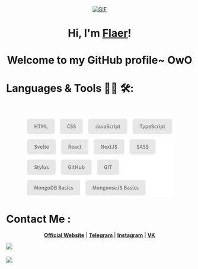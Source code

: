 <p align="center">
  <a href="https://flaer6.github.io/Flaer6/"><img hight="300" width="700" alt="GIF" align="center" src="./assets/hello.gif"></a>
</p>

<h1 align="center">Hi, I'm <a href="https://flaer6.github.io/Flaer6/">Flaer</a>!</h1>
<h1 align="center">Welcome to my GitHub profile~ OwO</h1>

# Languages & Tools 👨‍💻 🛠:
<br />

<p align="center">
<img src="./assets/skills.png" alt="python" width="400" hight="200">
</p>

# Contact Me :
<p align="center">
  <strong><a href="https://flaer6.github.io/Flaer6/">Official Website</a></strong> |
  <strong><a href="https://t.me/Flaerar">Telegram</a></strong> |
  <strong><a href="https://www.instagram.com/flaerar?igsh=YTZqcWUxMGNmNm1m">Instagram</a></strong> |
  <strong><a href="https://m.vk.com/id597028138" class="home-hero__social-icon-link">VK</a></strong>
</p>

<picture>
  <source
    srcset="https://github-readme-stats.vercel.app/api?flaer6=u3u&show_icons=true&count_private=true&include_all_commits=true&theme=dark"
    media="(prefers-color-scheme: dark)"
  />
  <source
    srcset="https://github-readme-stats.vercel.app/api?flaer6=u3u&show_icons=true&count_private=true&include_all_commits=true"
    media="(prefers-color-scheme: light), (prefers-color-scheme: no-preference)"
  />
  <img src="https://github-readme-stats.vercel.app/api?flaer6=u3u&show_icons=true&count_private=true&include_all_commits=true" />
</picture>

<br />
<br />

<picture>
  <source
    srcset="https://github-readme-stats.vercel.app/api/top-langs/?flaer6=u3u&layout=compact&theme=dark"
    media="(prefers-color-scheme: dark)"
  />
  <source
    srcset="https://github-readme-stats.vercel.app/api/top-langs/?flaer6=u3u&layout=compact"
    media="(prefers-color-scheme: light), (prefers-color-scheme: no-preference)"
  />
  <img src="https://github-readme-stats.vercel.app/api/top-langs/?flaer6=u3u&layout=compact" />
</picture>

